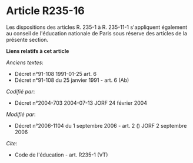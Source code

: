 # Article R235-16

Les dispositions des articles R. 235-1 à R. 235-11-1 s'appliquent également au conseil de l'éducation nationale de Paris sous
réserve des articles de la présente section.

**Liens relatifs à cet article**

_Anciens textes_:

  - Décret n°91-108 1991-01-25 art. 6
  - Décret n°91-108 du 25 janvier 1991 - art. 6 (Ab)

_Codifié par_:

  - Décret n°2004-703 2004-07-13 JORF 24 février 2004

_Modifié par_:

  - Décret n°2006-1104 du 1 septembre 2006 - art. 2 () JORF 2 septembre 2006

_Cite_:

  - Code de l'éducation - art. R235-1 (VT)
